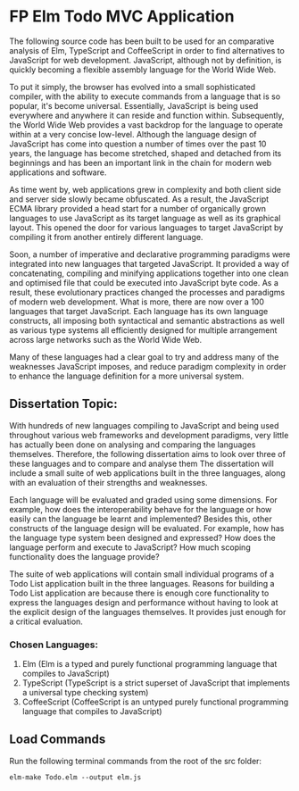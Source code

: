 # FP Elm Todo MVC Application

The following source code has been built to be used for an comparative analysis of Elm, TypeScript and CoffeeScript in order to find alternatives to JavaScript for web development. JavaScript, although not by definition, is quickly becoming a flexible assembly language for the World Wide Web. 

To put it simply, the browser has evolved into a small sophisticated compiler, with the ability to execute commands from a language that is so popular, it's become universal. Essentially, JavaScript is being used everywhere and anywhere it can reside and function within. Subsequently, the World Wide Web provides a vast backdrop for the language to operate within at a very concise low-level. Although the language design of JavaScript has come into question a number of times over the past 10 years, the language has become stretched, shaped and detached from its beginnings and has been an important link in the chain for modern web applications and software. 

As time went by, web applications grew in complexity and both client side and server side slowly became obfuscated. As a result, the JavaScript ECMA library provided a head start for a number of organically grown languages to use JavaScript as its target language as well as its graphical layout. This opened the door for various languages to target JavaScript by compiling it from another entirely different language. 

Soon, a number of imperative and declarative programming paradigms were integrated into new languages that targeted JavaScript. It provided a way of concatenating, compiling and minifying applications together into one clean and optimised file that could be executed into JavaScript byte code. As a result, these evolutionary practices changed the processes and paradigms of modern web development. What is more, there are now over a 100 languages that target JavaScript. Each language has its own language constructs, all imposing both syntactical and semantic abstractions as well as various type systems all efficiently designed for multiple arrangement across large networks such as the World Wide Web. 

Many of these languages had a clear goal to try and address many of the weaknesses JavaScript imposes, and reduce paradigm complexity in order to enhance the language definition for a more universal system.

## Dissertation Topic:

With hundreds of new languages compiling to JavaScript and being used throughout various web frameworks and development paradigms, very little has actually been done on analysing and comparing the languages themselves. Therefore, the following dissertation aims to look over three of these languages and to compare and analyse them The dissertation will include a small suite of web applications built in the three languages, along with an evaluation of their strengths and weaknesses. 

Each language will be evaluated and graded using some dimensions. For example, how does the interoperability behave for the language or how easily can the language be learnt and implemented?  Besides this, other constructs of the language design will be evaluated. For example, how has the language type system been designed and expressed? How does the language perform and execute to JavaScript? How much scoping functionality does the language provide? 

The suite of web applications will contain small individual programs of a Todo List application built in the three languages. Reasons for building a Todo List application are because there is enough core functionality to express the languages design and performance without having to look at the explicit design of the languages themselves. It provides just enough for a critical evaluation.

### Chosen Languages:

1. Elm (Elm is a typed and purely functional programming language that compiles to JavaScript)
2. TypeScript (TypeScript is a strict superset of JavaScript that implements a universal type checking system)
3. CoffeeScript (CoffeeScript is an untyped purely functional programming language that compiles to JavaScript)

## Load Commands

Run the following terminal commands from the root of the src folder:                                         
```
elm-make Todo.elm --output elm.js
```